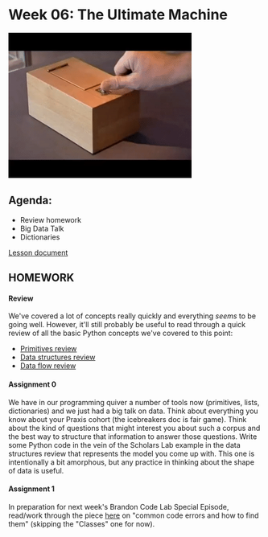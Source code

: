 # Week 06: The Ultimate Machine

![Shannon/Minsky Ultimate Machine](assets/ultimate_machine.gif)
 
## Agenda:
- Review homework
- Big Data Talk
- Dictionaries

[Lesson document](./lesson.md)

## HOMEWORK

#### Review

We've covered a lot of concepts really quickly and everything *seems* to be going well. However, it'll still probably be useful to read through a quick review of all the basic Python concepts we've covered to this point:

- [Primitives review](primitives.md)
- [Data structures review](data_structures.md)
- [Data flow review](data_flow.md)

#### Assignment 0

We have in our programming quiver a number of tools now (primitives, lists, dictionaries) and we just had a big talk on data. Think about everything you know about your Praxis cohort (the icebreakers doc is fair game). Think about the kind of questions that might interest you about such a corpus and the best way to structure that information to answer those questions. Write some Python code in the vein of the Scholars Lab example in the data structures review that represents the model you come up with. This one is intentionally a bit amorphous, but any practice in thinking about the shape of data is useful.

#### Assignment 1

In preparation for next week's Brandon Code Lab Special Episode, read/work through the piece [here](https://humanitiesprogramming.github.io/exercises/python-debugging/) on "common code errors and how to find them" (skipping the "Classes" one for now).
